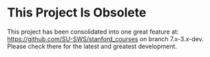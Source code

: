 This Project Is Obsolete
=====================

This project has been consolidated into one great feature at: https://github.com/SU-SWS/stanford_courses on branch 7.x-3.x-dev. Please check there for the latest and greatest development.


